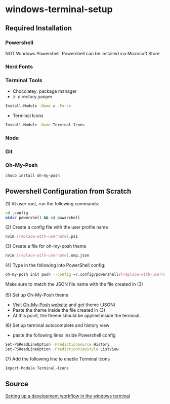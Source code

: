 # windows-terminal-setup

## Required Installation
### Powershell
NOT Windows Powershell. Powershell can be installed via Microsoft Store.

### Nerd Fonts
### Terminal Tools
- Chocolatey: package manager
- z: directory jumper
```bash
Install-Module -Name z -Force
```
- Terminal Icons
```bash
Install-Module -Name Terminal-Icons
```
### Node
### Git
### Oh-My-Posh
```bash
choco install oh-my-posh
```
## Powershell Configuration from Scratch
(1) At user root, run the following commands:
```bash
cd .config
mkdir powershell && cd powershell
```
(2) Create a config file with the user profile name 
```bash
nvim [replace-with-username].ps1
```
(3) Create a file for oh-my-posh theme
```bash
nvim [replace-with-username].omp.json
```
(4) Type in the following into PowerShell config:
```bash
oh-my-posh init pwsh --config ~/.config/powershell/[replace-with-username].omp.json | Invoke-Expression
```
Make sure to match the JSON file name with the file created in (3)<br>
<br>
(5) Set up Oh-My-Posh theme
- Visit [Oh-My-Posh website](https://ohmyposh.dev/docs/themes) and get theme (JSON)
- Paste the theme inside the file created in (3)
- At this point, the theme should be applied inside the terminal.

(6) Set up terminal autocomplete and history view
- paste the following lines inside Powershell config
```bash
Set-PSReadLineOption -PredictionSource History
Set-PSReadLineOption -PredictionViewStyle ListView
```
(7) Add the following line to enable Terminal Icons
```bash
Import-Module Terminal-Icons
```

## Source

[Setting up a development workflow in the windows terminal](https://hackernoon.com/setting-up-a-development-workflow-in-the-windows-terminal)
